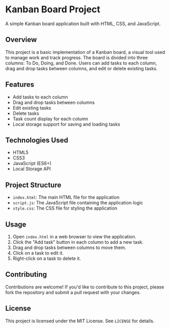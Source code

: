 

# Kanban Board Project

A simple Kanban board application built with HTML, CSS, and JavaScript.

## Overview

This project is a basic implementation of a Kanban board, a visual tool used to manage work and track progress. The board is divided into three columns: To Do, Doing, and Done. Users can add tasks to each column, drag and drop tasks between columns, and edit or delete existing tasks.

## Features

* Add tasks to each column
* Drag and drop tasks between columns
* Edit existing tasks
* Delete tasks
* Task count display for each column
* Local storage support for saving and loading tasks

## Technologies Used

* HTML5
* CSS3
* JavaScript (ES6+)
* Local Storage API

## Project Structure

* `index.html`: The main HTML file for the application
* `script.js`: The JavaScript file containing the application logic
* `style.css`: The CSS file for styling the application

## Usage

1. Open `index.html` in a web browser to view the application.
2. Click the "Add task" button in each column to add a new task.
3. Drag and drop tasks between columns to move them.
4. Click on a task to edit it.
5. Right-click on a task to delete it.

## Contributing

Contributions are welcome! If you'd like to contribute to this project, please fork the repository and submit a pull request with your changes.

## License

This project is licensed under the MIT License. See `LICENSE` for details.